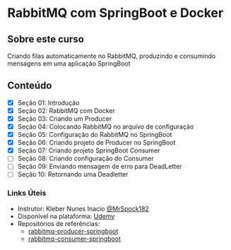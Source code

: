 # RabbitMQ com SpringBoot e Docker

## Sobre este curso
Criando filas automaticamente no RabbitMQ, produzindo e consumindo mensagens em uma aplicação SpringBoot

## Conteúdo
- [x] Seção 01: Introdução
- [x] Seção 02: RabbitMQ com Docker
- [x] Seção 03: Criando um Producer
- [x] Seção 04: Colocando RabbitMQ no arquivo de configuração
- [x] Seção 05: Configuração do RabbitMQ no SpringBoot
- [x] Seção 06: Criando projeto de Producer no SpringBoot
- [x] Seção 07: Criando projeto SpringBoot Consumer
- [ ] Seção 08: Criando configuração do Consumer
- [ ] Seção 09: Enviando mensagem de erro para DeadLetter
- [ ] Seção 10: Retornando uma Deadletter

### Links Úteis
- Instrutor: Kleber Nunes Inacio [@MrSpock182](https://github.com/wcaquino)
- Disponível na plataforma: [Udemy](https://www.udemy.com/course/rabbitmq-com-springboot-e-docker)
- Repositórios de referências:
    - [rabbitmq-producer-springboot](https://github.com/MrSpock182/rabbitmq-producer-springboot)
    - [rabbitmq-consumer-springboot](https://github.com/MrSpock182/rabbitmq-consumer-springboot)